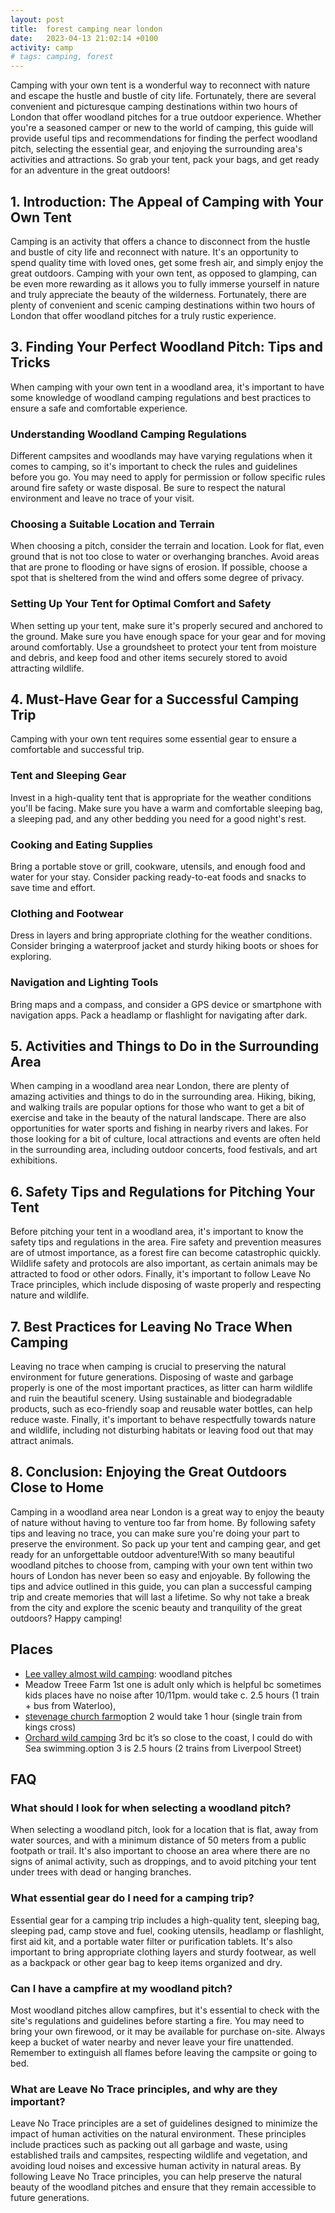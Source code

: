 ```yaml
---
layout: post
title:  forest camping near london
date:   2023-04-13 21:02:14 +0100
activity: camp
# tags: camping, forest
---
```


Camping with your own tent is a wonderful way to reconnect with nature and escape the hustle and bustle of city life. Fortunately, there are several convenient and picturesque camping destinations within two hours of London that offer woodland pitches for a true outdoor experience. Whether you're a seasoned camper or new to the world of camping, this guide will provide useful tips and recommendations for finding the perfect woodland pitch, selecting the essential gear, and enjoying the surrounding area's activities and attractions. So grab your tent, pack your bags, and get ready for an adventure in the great outdoors!

## 1. Introduction: The Appeal of Camping with Your Own Tent

Camping is an activity that offers a chance to disconnect from the hustle and bustle of city life and reconnect with nature. It's an opportunity to spend quality time with loved ones, get some fresh air, and simply enjoy the great outdoors. Camping with your own tent, as opposed to glamping, can be even more rewarding as it allows you to fully immerse yourself in nature and truly appreciate the beauty of the wilderness. Fortunately, there are plenty of convenient and scenic camping destinations within two hours of London that offer woodland pitches for a truly rustic experience.

## 3. Finding Your Perfect Woodland Pitch: Tips and Tricks

When camping with your own tent in a woodland area, it's important to have some knowledge of woodland camping regulations and best practices to ensure a safe and comfortable experience.

### Understanding Woodland Camping Regulations

Different campsites and woodlands may have varying regulations when it comes to camping, so it's important to check the rules and guidelines before you go. You may need to apply for permission or follow specific rules around fire safety or waste disposal. Be sure to respect the natural environment and leave no trace of your visit.

### Choosing a Suitable Location and Terrain

When choosing a pitch, consider the terrain and location. Look for flat, even ground that is not too close to water or overhanging branches. Avoid areas that are prone to flooding or have signs of erosion. If possible, choose a spot that is sheltered from the wind and offers some degree of privacy.

### Setting Up Your Tent for Optimal Comfort and Safety

When setting up your tent, make sure it's properly secured and anchored to the ground. Make sure you have enough space for your gear and for moving around comfortably. Use a groundsheet to protect your tent from moisture and debris, and keep food and other items securely stored to avoid attracting wildlife.

## 4. Must-Have Gear for a Successful Camping Trip

Camping with your own tent requires some essential gear to ensure a comfortable and successful trip.

### Tent and Sleeping Gear

Invest in a high-quality tent that is appropriate for the weather conditions you'll be facing. Make sure you have a warm and comfortable sleeping bag, a sleeping pad, and any other bedding you need for a good night's rest.

### Cooking and Eating Supplies

Bring a portable stove or grill, cookware, utensils, and enough food and water for your stay. Consider packing ready-to-eat foods and snacks to save time and effort.

### Clothing and Footwear

Dress in layers and bring appropriate clothing for the weather conditions. Consider bringing a waterproof jacket and sturdy hiking boots or shoes for exploring.

### Navigation and Lighting Tools

Bring maps and a compass, and consider a GPS device or smartphone with navigation apps. Pack a headlamp or flashlight for navigating after dark.

## 5. Activities and Things to Do in the Surrounding Area

When camping in a woodland area near London, there are plenty of amazing activities and things to do in the surrounding area. Hiking, biking, and walking trails are popular options for those who want to get a bit of exercise and take in the beauty of the natural landscape. There are also opportunities for water sports and fishing in nearby rivers and lakes. For those looking for a bit of culture, local attractions and events are often held in the surrounding area, including outdoor concerts, food festivals, and art exhibitions.

## 6. Safety Tips and Regulations for Pitching Your Tent

Before pitching your tent in a woodland area, it's important to know the safety tips and regulations in the area. Fire safety and prevention measures are of utmost importance, as a forest fire can become catastrophic quickly. Wildlife safety and protocols are also important, as certain animals may be attracted to food or other odors. Finally, it's important to follow Leave No Trace principles, which include disposing of waste properly and respecting nature and wildlife.

## 7. Best Practices for Leaving No Trace When Camping

Leaving no trace when camping is crucial to preserving the natural environment for future generations. Disposing of waste and garbage properly is one of the most important practices, as litter can harm wildlife and ruin the beautiful scenery. Using sustainable and biodegradable products, such as eco-friendly soap and reusable water bottles, can help reduce waste. Finally, it's important to behave respectfully towards nature and wildlife, including not disturbing habitats or leaving food out that may attract animals.

## 8. Conclusion: Enjoying the Great Outdoors Close to Home

Camping in a woodland area near London is a great way to enjoy the beauty of nature without having to venture too far from home. By following safety tips and leaving no trace, you can make sure you're doing your part to preserve the environment. So pack up your tent and camping gear, and get ready for an unforgettable outdoor adventure!With so many beautiful woodland pitches to choose from, camping with your own tent within two hours of London has never been so easy and enjoyable. By following the tips and advice outlined in this guide, you can plan a successful camping trip and create memories that will last a lifetime. So why not take a break from the city and explore the scenic beauty and tranquility of the great outdoors? Happy camping!
        

## Places

- <a href="https://www.visitleevalley.org.uk/lee-valley-almost-wild-campsite">Lee valley almost wild camping</a>: woodland pitches
- Meadow Treee Farm <a href="https://www.pitchup.com/campsites/England/South_East/Hampshire/Romsey/meadow_tree_farm/"></a>1st one is adult only which is helpful bc sometimes kids places have no noise after 10/11pm. would take c. 2.5 hours (1 train + bus from Waterloo),  
-  <a href="https://www.pitchup.com/campsites/England/Central/Hertfordshire/stevenage/church-farm___/">stevenage church farm</a>option 2 would take 1 hour (single train from kings cross)
- <a href="https://www.pitchup.com/campsites/England/East_Anglia/Suffolk/Saxmundham/orchard_wild_camping/">Orchard wild camping</a> 3rd bc it’s so close to the coast, I could do with Sea swimming.option 3 is 2.5 hours (2 trains from Liverpool Street) 


    

## FAQ


### What should I look for when selecting a woodland pitch?

When selecting a woodland pitch, look for a location that is flat, away from water sources, and with a minimum distance of 50 meters from a public footpath or trail. It's also important to choose an area where there are no signs of animal activity, such as droppings, and to avoid pitching your tent under trees with dead or hanging branches.
### What essential gear do I need for a camping trip?

Essential gear for a camping trip includes a high-quality tent, sleeping bag, sleeping pad, camp stove and fuel, cooking utensils, headlamp or flashlight, first aid kit, and a portable water filter or purification tablets. It's also important to bring appropriate clothing layers and sturdy footwear, as well as a backpack or other gear bag to keep items organized and dry.

### Can I have a campfire at my woodland pitch?

Most woodland pitches allow campfires, but it's essential to check with the site's regulations and guidelines before starting a fire. You may need to bring your own firewood, or it may be available for purchase on-site. Always keep a bucket of water nearby and never leave your fire unattended. Remember to extinguish all flames before leaving the campsite or going to bed.

### What are Leave No Trace principles, and why are they important?

Leave No Trace principles are a set of guidelines designed to minimize the impact of human activities on the natural environment. These principles include practices such as packing out all garbage and waste, using established trails and campsites, respecting wildlife and vegetation, and avoiding loud noises and excessive human activity in natural areas. By following Leave No Trace principles, you can help preserve the natural beauty of the woodland pitches and ensure that they remain accessible to future generations.
   